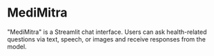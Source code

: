 # MediMitra

"MediMitra" is a Streamlit chat interface. Users can ask health-related questions via text, speech, or images and receive responses from the model.
